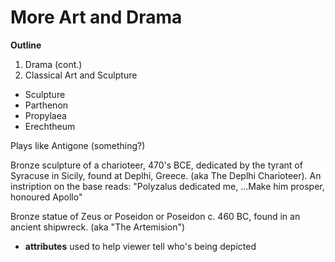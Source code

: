 # More Art and Drama

**Outline**

1. Drama (cont.)
2. Classical Art and Sculpture

- Sculpture
- Parthenon
- Propylaea
- Erechtheum

Plays like Antigone (something?)

Bronze sculpture of a charioteer, 470's BCE, dedicated by the tyrant of Syracuse in Sicily, found at Deplhi, Greece. (aka The Deplhi Charioteer). An instription on the base reads: "Polyzalus dedicated me, ...Make him prosper, honoured Apollo"

Bronze statue of Zeus or Poseidon or Poseidon c. 460 BC, found in an ancient shipwreck. (aka "The Artemision")

- **attributes** used to help viewer tell who's being depicted
